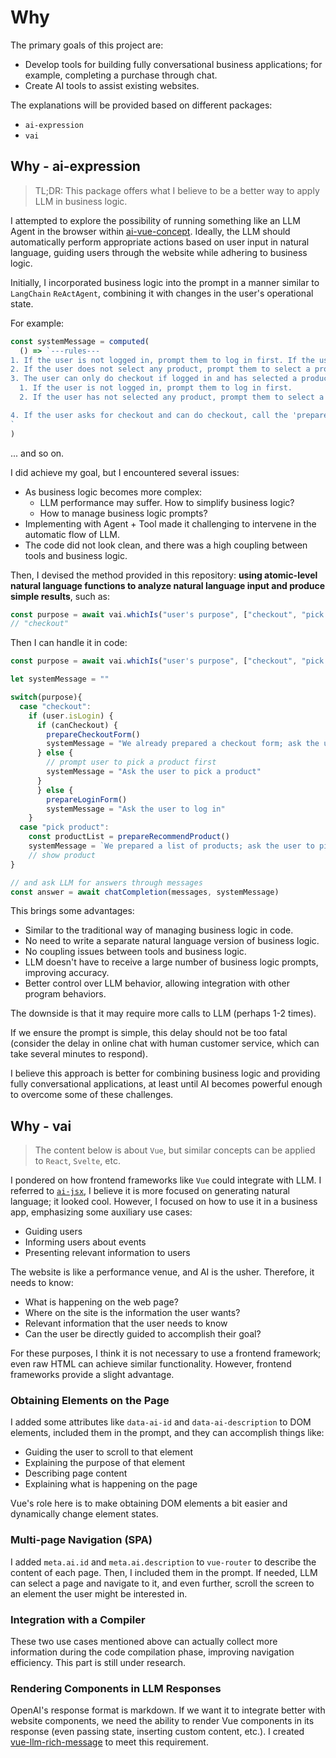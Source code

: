 # Why
The primary goals of this project are:

- Develop tools for building fully conversational business applications; for example, completing a purchase through chat.
- Create AI tools to assist existing websites.

The explanations will be provided based on different packages:
- `ai-expression`
- `vai`

## Why - ai-expression
> TL;DR: This package offers what I believe to be a better way to apply LLM in business logic.

I attempted to explore the possibility of running something like an LLM Agent in the browser within [ai-vue-concept](https://github.com/shunnNet/ai-vue-concept). Ideally, the LLM should automatically perform appropriate actions based on user input in natural language, guiding users through the website while adhering to business logic.

Initially, I incorporated business logic into the prompt in a manner similar to `LangChain` `ReActAgent`, combining it with changes in the user's operational state.

For example:

```ts
const systemMessage = computed(
  () => `---rules---
1. If the user is not logged in, prompt them to log in first. If the user is logged in, remind them of that fact.
2. If the user does not select any product, prompt them to select a product first.
3. The user can only do checkout if logged in and has selected a product. So for checkout:
  1. If the user is not logged in, prompt them to log in first.
  2. If the user has not selected any product, prompt them to select a product first.

4. If the user asks for checkout and can do checkout, call the 'prepareCheckoutForm' function.
`
)
```
... and so on.

I did achieve my goal, but I encountered several issues:

- As business logic becomes more complex:
  - LLM performance may suffer. How to simplify business logic?
  - How to manage business logic prompts?
- Implementing with Agent + Tool made it challenging to intervene in the automatic flow of LLM.
- The code did not look clean, and there was a high coupling between tools and business logic.

Then, I devised the method provided in this repository: **using atomic-level natural language functions to analyze natural language input and produce simple results**, such as:

```ts
const purpose = await vai.whichIs("user's purpose", ["checkout", "pick product"])
// "checkout"
```
Then I can handle it in code:

```ts
const purpose = await vai.whichIs("user's purpose", ["checkout", "pick product"])

let systemMessage = ""

switch(purpose){
  case "checkout":
    if (user.isLogin) {
      if (canCheckout) {
        prepareCheckoutForm()
        systemMessage = "We already prepared a checkout form; ask the user to fill it."
      } else {
        // prompt user to pick a product first
        systemMessage = "Ask the user to pick a product"
      }
      } else {
        prepareLoginForm()
        systemMessage = "Ask the user to log in"
    }
  case "pick product":
    const productList = prepareRecommendProduct()
    systemMessage = `We prepared a list of products; ask the user to pick one: ${productList.toPrompt()}`
    // show product
}

// and ask LLM for answers through messages
const answer = await chatCompletion(messages, systemMessage)
```

This brings some advantages:

- Similar to the traditional way of managing business logic in code.
- No need to write a separate natural language version of business logic.
- No coupling issues between tools and business logic.
- LLM doesn't have to receive a large number of business logic prompts, improving accuracy.
- Better control over LLM behavior, allowing integration with other program behaviors.

The downside is that it may require more calls to LLM (perhaps 1-2 times).

If we ensure the prompt is simple, this delay should not be too fatal (consider the delay in online chat with human customer service, which can take several minutes to respond).

I believe this approach is better for combining business logic and providing fully conversational applications, at least until AI becomes powerful enough to overcome some of these challenges.

## Why - vai
> The content below is about `Vue`, but similar concepts can be applied to `React`, `Svelte`, etc.

I pondered on how frontend frameworks like `Vue` could integrate with LLM. I referred to [`ai-jsx`](https://docs.ai-jsx.com), I believe it is more focused on generating natural language; it looked cool. However, I focused on how to use it in a business app, emphasizing some auxiliary use cases:

- Guiding users
- Informing users about events
- Presenting relevant information to users

The website is like a performance venue, and AI is the usher. Therefore, it needs to know:

- What is happening on the web page?
- Where on the site is the information the user wants?
- Relevant information that the user needs to know
- Can the user be directly guided to accomplish their goal?

For these purposes, I think it is not necessary to use a frontend framework; even raw HTML can achieve similar functionality. However, frontend frameworks provide a slight advantage.

### Obtaining Elements on the Page
I added some attributes like `data-ai-id` and `data-ai-description` to DOM elements, included them in the prompt, and they can accomplish things like:

- Guiding the user to scroll to that element
- Explaining the purpose of that element
- Describing page content
- Explaining what is happening on the page

Vue's role here is to make obtaining DOM elements a bit easier and dynamically change element states.

### Multi-page Navigation (SPA)
I added `meta.ai.id` and `meta.ai.description` to `vue-router` to describe the content of each page. Then, I included them in the prompt. If needed, LLM can select a page and navigate to it, and even further, scroll the screen to an element the user might be interested in.

### Integration with a Compiler
These two use cases mentioned above can actually collect more information during the code compilation phase, improving navigation efficiency. This part is still under research.

### Rendering Components in LLM Responses
OpenAI's response format is markdown. If we want it to integrate better with website components, we need the ability to render Vue components in its response (even passing state, inserting custom content, etc.). I created [vue-llm-rich-message](https://github.com/shunnNet/vue-llm-rich-message) to meet this requirement.